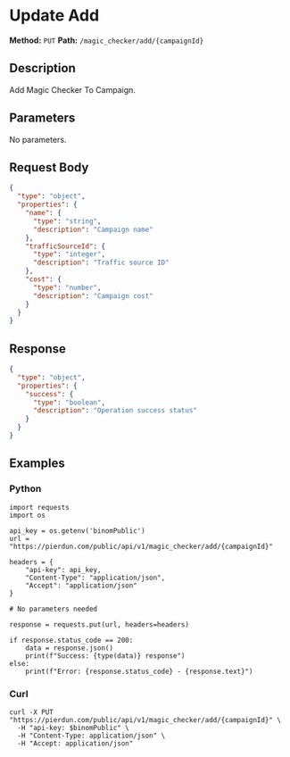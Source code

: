# Update Add

**Method:** `PUT`
**Path:** `/magic_checker/add/{campaignId}`

## Description
Add Magic Checker To Campaign.

## Parameters
No parameters.

## Request Body
```json
{
  "type": "object",
  "properties": {
    "name": {
      "type": "string",
      "description": "Campaign name"
    },
    "trafficSourceId": {
      "type": "integer",
      "description": "Traffic source ID"
    },
    "cost": {
      "type": "number",
      "description": "Campaign cost"
    }
  }
}
```

## Response
```json
{
  "type": "object",
  "properties": {
    "success": {
      "type": "boolean",
      "description": "Operation success status"
    }
  }
}
```

## Examples
### Python
```__python__
import requests
import os

api_key = os.getenv('binomPublic')
url = "https://pierdun.com/public/api/v1/magic_checker/add/{campaignId}"

headers = {
    "api-key": api_key,
    "Content-Type": "application/json",
    "Accept": "application/json"
}

# No parameters needed

response = requests.put(url, headers=headers)

if response.status_code == 200:
    data = response.json()
    print(f"Success: {type(data)} response")
else:
    print(f"Error: {response.status_code} - {response.text}")
```
### Curl
```__curl__
curl -X PUT "https://pierdun.com/public/api/v1/magic_checker/add/{campaignId}" \
  -H "api-key: $binomPublic" \
  -H "Content-Type: application/json" \
  -H "Accept: application/json"
```
